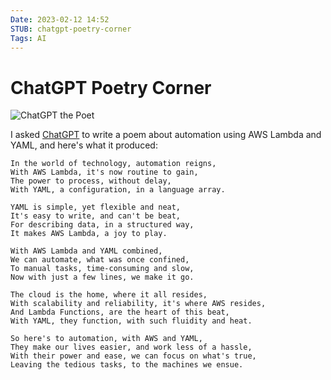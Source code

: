 ```yaml
---
Date: 2023-02-12 14:52
STUB: chatgpt-poetry-corner
Tags: AI
---
```


# ChatGPT Poetry Corner

![ChatGPT the Poet](https://mihobu.github.io/mihobu.omg.lol/weblog/2023/02/chatgpt-poetry-corner/FB7C0692-E419-4B4F-BE2A-6367A2D6D7FE.jpeg)

I asked [ChatGPT](https://openai.com/blog/chatgpt/) to write a poem about automation using AWS Lambda and YAML, and here's what it produced:

```
In the world of technology, automation reigns,
With AWS Lambda, it's now routine to gain,
The power to process, without delay,
With YAML, a configuration, in a language array.

YAML is simple, yet flexible and neat,
It's easy to write, and can't be beat,
For describing data, in a structured way,
It makes AWS Lambda, a joy to play.

With AWS Lambda and YAML combined,
We can automate, what was once confined,
To manual tasks, time-consuming and slow,
Now with just a few lines, we make it go.

The cloud is the home, where it all resides,
With scalability and reliability, it's where AWS resides,
And Lambda Functions, are the heart of this beat,
With YAML, they function, with such fluidity and heat.

So here's to automation, with AWS and YAML,
They make our lives easier, and work less of a hassle,
With their power and ease, we can focus on what's true,
Leaving the tedious tasks, to the machines we ensue.
```
